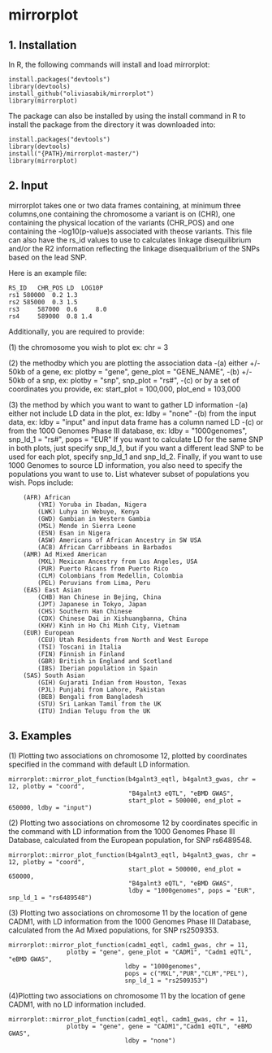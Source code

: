# mirrorplot
## 1. Installation
In R, the following commands will install and load mirrorplot:
```
install.packages("devtools") 
library(devtools) 
install_github("oliviasabik/mirrorplot") 
library(mirrorplot)
```
The package can also be installed by using the install command in R to install the 
package from the directory it was downloaded into:
```
install.packages("devtools") 
library(devtools)
install("{PATH}/mirrorplot-master/")
library(mirrorplot)
```
## 2. Input
mirrorplot takes one or two data frames containing, at minimum
three columns,one containing the chromosome a variant is on (CHR), one 
containing the physical location of the variants (CHR_POS)
and one containing the -log10(p-value)s associated with theose variants.
This file can also have the rs_id values to use to calculates linkage disequilibrium
and/or the R2 information reflecting the linkage disequalibrium of the SNPs based on 
the lead SNP. 

Here is an example file:
``` 
RS_ID	CHR_POS	LD	LOG10P 
rs1	580000	0.2	1.3		
rs2	585000	0.3	1.5  
rs3 	587000 	0.6 	8.0
rs4 	589000	0.8	1.4
```
Additionally, you are required to provide:

(1) the chromosome you wish to plot ex: chr = 3

(2) the methodby which you are plotting the association data
	-(a) either +/- 50kb of a gene, ex: plotby = "gene", gene_plot = "GENE_NAME", 
	-(b) +/- 50kb of a snp, ex: plotby = "snp", snp_plot = "rs#",
	-(c) or by a set of coordinates you provide, ex: start_plot = 100,000, plot_end = 103,000

(3) the method by which you want to want to gather LD information
	-(a) either not include LD data in the plot, ex: ldby = "none"
	-(b) from the input data, ex: ldby = "input" and input data frame has a column named LD
	-(c) or from the 1000 Genomes Phase III database, ex: ldby = "1000genomes", snp_ld_1 = "rs#", pops = "EUR"
	If you want to calculate LD for the same SNP in both plots, just specify snp_ld_1, 
	but if you want a different lead SNP to be used for each plot, specify snp_ld_1 and snp_ld_2. 
	Finally, if you want to use 1000 Genomes to source LD information, you also need to specify 
	the populations you want to use to. List whatever subset of populations you wish. Pops include:
``` 
	(AFR) African
		(YRI) Yoruba in Ibadan, Nigera
		(LWK) Luhya in Webuye, Kenya
		(GWD) Gambian in Western Gambia
		(MSL) Mende in Sierra Leone
		(ESN) Esan in Nigera
		(ASW) Americans of African Ancestry in SW USA
		(ACB) African Carribbeans in Barbados
	(AMR) Ad Mixed American
		(MXL) Mexican Ancestry from Los Angeles, USA
		(PUR) Puerto Ricans from Puerto Rico
		(CLM) Colombians from Medellin, Colombia
		(PEL) Peruvians from Lima, Peru
	(EAS) East Asian
		(CHB) Han Chinese in Bejing, China
		(JPT) Japanese in Tokyo, Japan
		(CHS) Southern Han Chinese
		(CDX) Chinese Dai in Xishuangbanna, China
		(KHV) Kinh in Ho Chi Minh City, Vietnam
	(EUR) European
		(CEU) Utah Residents from North and West Europe
		(TSI) Toscani in Italia
		(FIN) Finnish in Finland
		(GBR) British in England and Scotland
		(IBS) Iberian population in Spain
	(SAS) South Asian
		(GIH) Gujarati Indian from Houston, Texas
		(PJL) Punjabi from Lahore, Pakistan
		(BEB) Bengali from Bangladesh
		(STU) Sri Lankan Tamil from the UK
		(ITU) Indian Telugu from the UK
``` 

## 3. Examples
(1) Plotting two associations on chromosome 12, plotted by coordinates specified in the command
with default LD information.
```
mirrorplot::mirror_plot_function(b4galnt3_eqtl, b4galnt3_gwas, chr = 12, plotby = "coord",
                                 "B4galnt3 eQTL", "eBMD GWAS", 
                                 start_plot = 500000, end_plot = 650000, ldby = "input")

```
(2) Plotting two associations on chromosome 12 by coordinates specific in the command
with LD information from the 1000 Genomes Phase III Database, calculated from the European
population, for SNP rs6489548. 
```
mirrorplot::mirror_plot_function(b4galnt3_eqtl, b4galnt3_gwas, chr = 12, plotby = "coord",
                                 start_plot = 500000, end_plot = 650000,
                                 "B4galnt3 eQTL", "eBMD GWAS",
                                 ldby = "1000genomes", pops = "EUR", snp_ld_1 = "rs6489548")
```
(3) Plotting two associations on chromosome 11 by the location of gene CADM1, with LD 
information from the 1000 Genomes Phase III Database, calculated from the Ad Mixed
populations, for SNP rs2509353.
```
mirrorplot::mirror_plot_function(cadm1_eqtl, cadm1_gwas, chr = 11, 
				plotby = "gene", gene_plot = "CADM1", "Cadm1 eQTL", "eBMD GWAS",
                                ldby = "1000genomes", 
                                pops = c("MXL","PUR","CLM","PEL"), 
                                snp_ld_1 = "rs2509353")

```
(4)Plotting two associations on chromosome 11 by the location of gene CADM1, with no 
LD information included. 
```
mirrorplot::mirror_plot_function(cadm1_eqtl, cadm1_gwas, chr = 11, 
				plotby = "gene", gene = "CADM1","Cadm1 eQTL", "eBMD GWAS",
                                ldby = "none")
```
